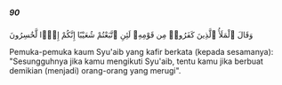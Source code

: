 ##### 90

<span class="ayah">وَقَالَ ٱلْمَلَأُ ٱلَّذِينَ كَفَرُوا۟ مِن قَوْمِهِۦ لَئِنِ ٱتَّبَعْتُمْ شُعَيْبًا إِنَّكُمْ إِذًۭا لَّخَٰسِرُونَ</span>

<span class="ayah_translation">Pemuka-pemuka kaum Syu'aib yang kafir berkata (kepada sesamanya): "Sesungguhnya jika kamu mengikuti Syu'aib, tentu kamu jika berbuat demikian (menjadi) orang-orang yang merugi".</span>
